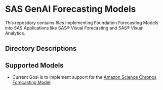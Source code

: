 # SAS GenAI Forecasting Models

This repository contains files implementing Foundation Forecasting Models into SAS Applications like SAS® Visual Forecasting and SAS® Visual Analytics.

## Directory Descriptions

## Supported Models

* Current Goal is to implement support for the [Amazon Science Chronos Forecasting Model](https://github.com/amazon-science/chronos-forecasting).
